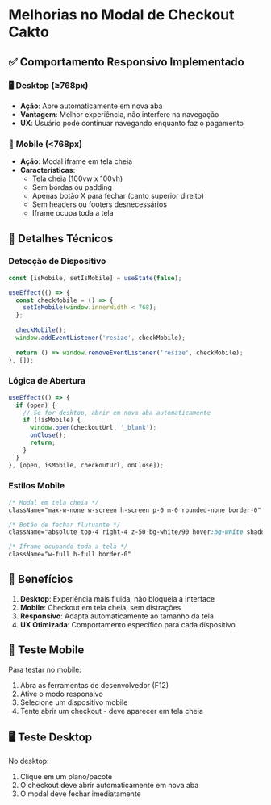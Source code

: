 # Melhorias no Modal de Checkout Cakto

## ✅ Comportamento Responsivo Implementado

### 🖥️ **Desktop (≥768px)**
- **Ação**: Abre automaticamente em nova aba
- **Vantagem**: Melhor experiência, não interfere na navegação
- **UX**: Usuário pode continuar navegando enquanto faz o pagamento

### 📱 **Mobile (<768px)**
- **Ação**: Modal iframe em tela cheia
- **Características**:
  - Tela cheia (100vw x 100vh)
  - Sem bordas ou padding
  - Apenas botão X para fechar (canto superior direito)
  - Sem headers ou footers desnecessários
  - Iframe ocupa toda a tela

## 🔧 Detalhes Técnicos

### Detecção de Dispositivo
```typescript
const [isMobile, setIsMobile] = useState(false);

useEffect(() => {
  const checkMobile = () => {
    setIsMobile(window.innerWidth < 768);
  };
  
  checkMobile();
  window.addEventListener('resize', checkMobile);
  
  return () => window.removeEventListener('resize', checkMobile);
}, []);
```

### Lógica de Abertura
```typescript
useEffect(() => {
  if (open) {
    // Se for desktop, abrir em nova aba automaticamente
    if (!isMobile) {
      window.open(checkoutUrl, '_blank');
      onClose();
      return;
    }
  }
}, [open, isMobile, checkoutUrl, onClose]);
```

### Estilos Mobile
```css
/* Modal em tela cheia */
className="max-w-none w-screen h-screen p-0 m-0 rounded-none border-0"

/* Botão de fechar flutuante */
className="absolute top-4 right-4 z-50 bg-white/90 hover:bg-white shadow-lg rounded-full p-2"

/* Iframe ocupando toda a tela */
className="w-full h-full border-0"
```

## 🎯 Benefícios

1. **Desktop**: Experiência mais fluida, não bloqueia a interface
2. **Mobile**: Checkout em tela cheia, sem distrações
3. **Responsivo**: Adapta automaticamente ao tamanho da tela
4. **UX Otimizada**: Comportamento específico para cada dispositivo

## 📱 Teste Mobile

Para testar no mobile:
1. Abra as ferramentas de desenvolvedor (F12)
2. Ative o modo responsivo
3. Selecione um dispositivo mobile
4. Tente abrir um checkout - deve aparecer em tela cheia

## 🖥️ Teste Desktop

No desktop:
1. Clique em um plano/pacote
2. O checkout deve abrir automaticamente em nova aba
3. O modal deve fechar imediatamente

